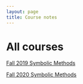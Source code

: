 ```yaml
---
layout: page
title: Course notes
---
```


# All courses

[Fall 2019 Symbolic Methods](f19-symbolic/)

[Fall 2020 Symbolic Methods](f20-symbolic/)
